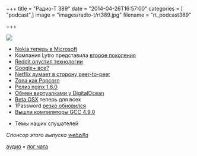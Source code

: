 +++
title = "Радио-Т 389"
date = "2014-04-26T16:57:00"
categories = [ "podcast",]
image = "images/radio-t/rt389.jpg"
filename = "rt_podcast389"

+++

![](https://radio-t.com/images/radio-t/rt389.jpg)

* [Nokia теперь в Microsoft](http://conversations.nokia.com/2014/04/25/now-one-microsoft-open-letter-stephen-elop/)
* Компания Lytro представила [второe поколения](http://habrahabr.ru/post/220435/)
* [Reddit опустил технологии](http://www.bbc.com/news/technology-27100773)
* [Google+ все?](http://prsm.tc/Dv4pRg)
* [Netflix думает в сторону peer-to-peer](http://arstechnica.com/information-technology/2014/04/netflix-researching-large-scale-peer-to-peer-technology-for-streaming/)
* [Zona как Popcorn](http://torrentfreak.com/zona-is-a-popcorn-time-beater-and-a-pirates-dream-140425/)
* [Релиз nginx 1.6.0](http://www.opennet.ru/opennews/art.shtml?num=39638)
* [Обмен виртуалками у DigitalOcean](https://www.digitalocean.com/company/blog/easily-transfer-snapshots-between-accounts/)
* [Beta OSX](http://readwrite.com/2014/04/23/apple-os-x-mac-pre-release-software-osx-beta-seed-program) теперь для всех
* 1Password [резко обновился](http://ipadinsight.com/ipad-apps/1password-for-ipad-gets-its-biggest-update-ever-adds-users/)
* [Вышли компиляторы GCC 4.9.0](http://habrahabr.ru/post/220459/)
- Темы наших слушателей

_Спонсор этого выпуска [webzilla](http://radio-t.files.webzilla.com)_

[аудио](https://cdn.radio-t.com/rt_podcast389.mp3) • [лог чата](http://chat.radio-t.com/logs/radio-t-389.html)
<audio src="https://cdn.radio-t.com/rt_podcast389.mp3" preload="none"></audio>
